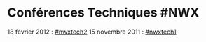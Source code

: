 # Conférences Techniques #NWX

18 février 2012 : [#nwxtech2](120218-nwxtech2.md)
15 novembre 2011 : [#nwxtech1](111115-nwxtech1.md)
